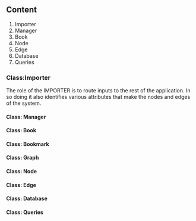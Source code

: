 
## Content
1. Importer
2. Manager
3. Book
4. Node
5. Edge
6. Database
7. Queries

### Class:Importer
The role of the IMPORTER is to route inputs to the rest of the application. In so doing it also identifies various attributes that make the nodes and edges of the system.

#### Class: Manager
#### Class: Book
#### Class: Bookmark
#### Class: Graph
#### Class: Node
#### Class: Edge
#### Class: Database
#### Class: Queries


